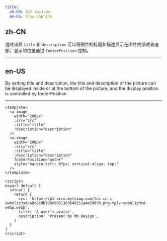 ```yaml
title:
  zh-CN: 显示 Caption
  en-US: Show Caption
```

## zh-CN

通过设置 `title` 和 `description` 可以将图片的标题和描述显示在图片内部或者底部，显示的位置通过 `footerPosition` 控制。

---

## en-US

By setting title and description, the title and description of the picture can be displayed inside or at the bottom of the picture, and the display position is controlled by footerPosition.

---

```vue
<template>
  <a-image
    width="200px"
    :src="src"
    :title="title"
    :description="description"
  />
  <a-image
    width="200px"
    :src="src"
    :title="title"
    :description="description"
    footerPosition="outer"
    style="margin-left: 67px; vertical-align: top;"
  />
</template>

<script>
export default {
  setup() {
    return {
      src: 'https://p1-arco.byteimg.com/tos-cn-i-uwbnlip3yd/a8c8cdb109cb051163646151a4a5083b.png~tplv-uwbnlip3yd-webp.webp',
      title: 'A user’s avatar',
      description: 'Present by Mb Design',
    }
  }
}
</script>
```
